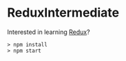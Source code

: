 # ReduxIntermediate

Interested in learning [Redux](https://www.udemy.com/react-redux/)?

```
> npm install
> npm start
```
